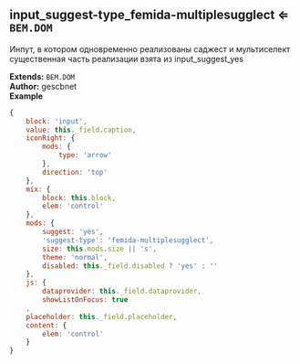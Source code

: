 <a name="module_input_suggest-type_femida-multiplesugglect"></a>

## input_suggest-type_femida-multiplesugglect ⇐ <code>BEM.DOM</code>
Инпут, в котором одновременно реализованы саджест и мультиселект
существенная часть реализации взята из input_suggest_yes

**Extends:** <code>BEM.DOM</code>  
**Author:** gescbnet  
**Example**  
```js
{
    block: 'input',
    value: this._field.caption,
    iconRight: {
        mods: {
            type: 'arrow'
        },
        direction: 'top'
    },
    mix: {
        block: this.block,
        elem: 'control'
    },
    mods: {
        suggest: 'yes',
        'suggest-type': 'femida-multiplesugglect',
        size: this.mods.size || 's',
        theme: 'normal',
        disabled: this._field.disabled ? 'yes' : ''
    },
    js: {
        dataprovider: this._field.dataprovider,
        showListOnFocus: true
    ,
    placeholder: this._field.placeholder,
    content: {
        elem: 'control'
    }
}
```
